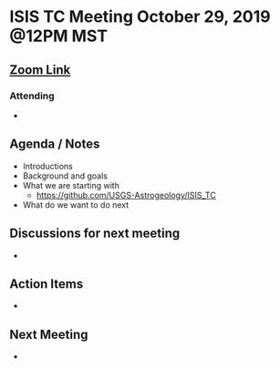 # ISIS TC Meeting October 29, 2019 @12PM MST

## [Zoom Link](https://zoom.us/j/371390255)

### Attending
 -

## Agenda / Notes

 - Introductions
 - Background and goals
 - What we are starting with
   - https://github.com/USGS-Astrogeology/ISIS_TC
 - What do we want to do next

## Discussions for next meeting
  -

## Action Items
  -

## Next Meeting
  -
